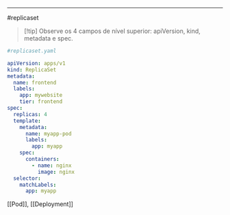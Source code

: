 ----
#replicaset

>[!tip] Observe os 4 campos de nível superior: apiVersion, kind, metadata e spec.


```YAML
#replicaset.yaml

apiVersion: apps/v1 
kind: ReplicaSet 
metadata: 
  name: frontend 
  labels: 
    app: mywebsite 
    tier: frontend
spec: 
  replicas: 4 
  template: 
    metadata: 
      name: myapp-pod 
      labels: 
        app: myapp
    spec: 
      containers: 
        - name: nginx 
          image: nginx
  selector: 
    matchLabels: 
      app: myapp


```
[[Pod]], [[Deployment]] 